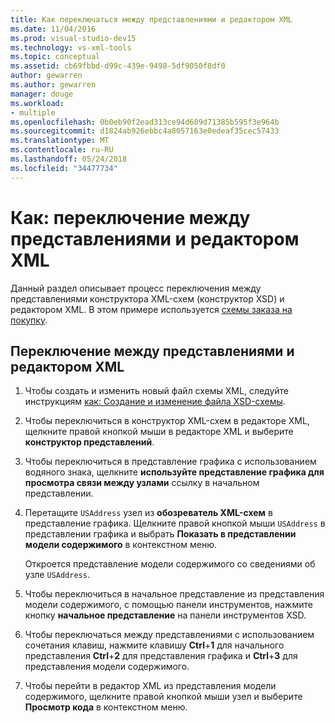 ```yaml
---
title: Как переключаться между представлениями и редактором XML
ms.date: 11/04/2016
ms.prod: visual-studio-dev15
ms.technology: vs-xml-tools
ms.topic: conceptual
ms.assetid: cb69fbbd-d99c-439e-9498-5df9050f8df0
author: gewarren
ms.author: gewarren
manager: douge
ms.workload:
- multiple
ms.openlocfilehash: 0b0eb90f2ead313ce94d609d71385b595f3e964b
ms.sourcegitcommit: d1824ab926ebbc4a8057163e0edeaf35cec57433
ms.translationtype: MT
ms.contentlocale: ru-RU
ms.lasthandoff: 05/24/2018
ms.locfileid: "34477734"
---
```

# <a name="how-to-switch-between-views-and-the-xml-editor"></a>Как: переключение между представлениями и редактором XML

Данный раздел описывает процесс переключения между представлениями конструктора XML-схем (конструктор XSD) и редактором XML. В этом примере используется [схемы заказа на покупку](../xml-tools/sample-xsd-file-simple-schema.md).

## <a name="to-switch-between-the-views-and-the-xml-editor"></a>Переключение между представлениями и редактором XML

1.  Чтобы создать и изменить новый файл схемы XML, следуйте инструкциям [как: Создание и изменение файла XSD-схемы](../xml-tools/how-to-create-and-edit-an-xsd-schema-file.md).

2.  Чтобы переключиться в конструктор XML-схем в редакторе XML, щелкните правой кнопкой мыши в редакторе XML и выберите **конструктор представлений**.

3.  Чтобы переключиться в представление графика с использованием водяного знака, щелкните **используйте представление графика для просмотра связи между узлами** ссылку в начальном представлении.

4.  Перетащите `USAddress` узел из **обозреватель XML-схем** в представление графика. Щелкните правой кнопкой мыши `USAddress` в представлении графика и выбрать **Показать в представлении модели содержимого** в контекстном меню.

     Откроется представление модели содержимого со сведениями об узле `USAddress`.

5.  Чтобы переключиться в начальное представление из представления модели содержимого, с помощью панели инструментов, нажмите кнопку **начальное представление** на панели инструментов XSD.

6.  Чтобы переключаться между представлениями с использованием сочетания клавиш, нажмите клавишу **Ctrl**+**1** для начального представления **Ctrl**+**2** для представления графика и **Ctrl**+**3** для представления модели содержимого.

7.  Чтобы перейти в редактор XML из представления модели содержимого, щелкните правой кнопкой мыши узел и выберите **Просмотр кода** в контекстном меню.